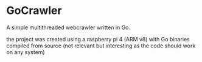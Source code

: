 # GoCrawler

A simple multithreaded webcrawler written in Go.

the project was created using a raspberry pi 4 (ARM v8) with Go binaries compiled from source (not relevant but interesting as the code should work on any system)
